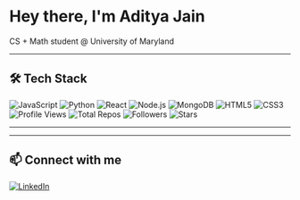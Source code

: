 # Hey there, I'm Aditya Jain 
CS + Math student @ University of Maryland  


---

## 🛠️ Tech Stack
![JavaScript](https://img.shields.io/badge/-JavaScript-000?&logo=JavaScript)
![Python](https://img.shields.io/badge/-Python-000?&logo=Python)
![React](https://img.shields.io/badge/-React-000?&logo=React)
![Node.js](https://img.shields.io/badge/-Node.js-000?&logo=node.js)
![MongoDB](https://img.shields.io/badge/-MongoDB-000?&logo=MongoDB)
![HTML5](https://img.shields.io/badge/-HTML5-000?&logo=html5)
![CSS3](https://img.shields.io/badge/-CSS3-000?&logo=css3)
![Profile Views](https://komarev.com/ghpvc/?username=ajain-us&color=blue&style=flat)
![Total Repos](https://img.shields.io/badge/dynamic/json?color=green&label=Repos&query=public_repos&url=https%3A%2F%2Fapi.github.com%2Fusers%2Fajain-us)
![Followers](https://img.shields.io/github/followers/ajain-us?label=Followers&style=flat&color=orange)
![Stars](https://img.shields.io/github/stars/ajain-us?label=Stars&style=flat&color=yellow)

---

---

## 📫 Connect with me
[![LinkedIn](https://img.shields.io/badge/-LinkedIn-blue?logo=Linkedin&logoColor=white)](https://www.linkedin.com/in/aditya-jain-us5/)

